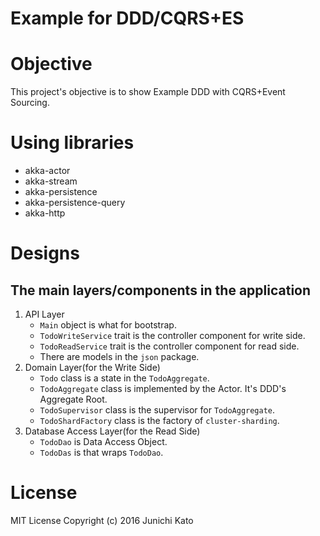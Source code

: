 # Example for DDD/CQRS+ES

# Objective

This project's objective is to show Example DDD with CQRS+Event Sourcing.

# Using libraries

- akka-actor
- akka-stream
- akka-persistence
- akka-persistence-query
- akka-http

# Designs

## The main layers/components in the application

1. API Layer
    - `Main` object is what for bootstrap.
    - `TodoWriteService` trait is the controller component for write side.
    - `TodoReadService` trait is the controller component for read side.
    - There are models in the `json` package.
1. Domain Layer(for the Write Side)
    - `Todo` class is a state in the `TodoAggregate`.
    - `TodoAggregate` class is implemented by the Actor. It's DDD's Aggregate Root.
    - `TodoSupervisor` class is the supervisor for `TodoAggregate`.
    - `TodoShardFactory` class is the factory of `cluster-sharding`.
1. Database Access Layer(for the Read Side)
    - `TodoDao` is Data Access Object.
    - `TodoDas` is that wraps `TodoDao`.

# License

MIT License
Copyright (c) 2016 Junichi Kato
